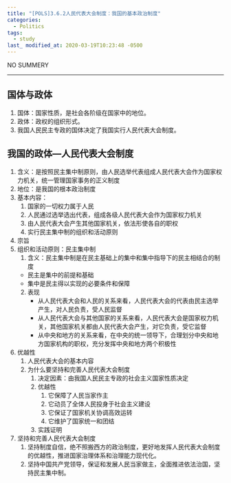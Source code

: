 ```yaml
---
title: "[POLS]3.6.2人民代表大会制度：我国的基本政治制度"
categories:
  - Politics
tags:
  - study
last_ modified_at: 2020-03-19T10:23:48 -0500
---
```


NO SUMMERY

***

## 国体与政体

1. 国体：国家性质，是社会各阶级在国家中的地位。
2. 政体：政权的组织形式。
3. 我国人民民主专政的国体决定了我国实行人民代表大会制度。

## 我国的政体—人民代表大会制度

1. 含义：是按照民主集中制原则，由人民选举代表组成人民代表大会作为国家权力机关，统一管理国家事务的正义制度
2. 地位：是我国的根本政治制度
3. 基本内容：
    1. 国家的一切权力属于人民
    2. 人民通过选举选出代表，组成各级人民代表大会作为国家权力机关
    3. 由人民代表大会产生其他国家机关，依法形使各自的职权
    4. 实行民主集中制的组织和活动原则
4. 宗旨
5. 组织和活动原则：民主集中制
    1. 含义：民主集中制是在民主基础上的集中和集中指导下的民主相结合的制度
    * 民主是集中的前提和基础
    * 集中是民主得以实现的必要条件和保障
    2. 表现
        * 从人民代表大会和人民的关系来看，人民代表大会的代表由民主选举产生，对人民负责，受人民监督
        * 从人民代表大会与其他国家的关系来看，人民代表大会是国家权力机关，其他国家机关都由人民代表大会产生，对它负责，受它监督
        * 从中央和地方的关系来看，在中央的统一领导下，合理划分中央和地方国家机构的职权，充分发挥中央和地方两个积极性
6. 优越性
    1. 人民代表大会的基本内容
    2. 为什么要坚持和完善人民代表大会制度
        1. 决定因素：由我国人民民主专政的社会主义国家性质决定
        2. 优越性
            1. 它保障了人民当家作主
            2. 它动员了全体人民投身于社会主义建设
            3. 它保证了国家机关协调高效运转
            4. 它维护了国家统一和团结
        3. 实践证明
7. 坚持和完善人民代表大会制度
    1. 坚持制度自信，绝不照搬西方的政治制度，更好地发挥人民代表大会制度的优越性，推进国家治理体系和治理能力现代化。
    2. 坚持中国共产党领导，保证和发展人民当家做主，全面推进依法治国，坚持民主集中制。
